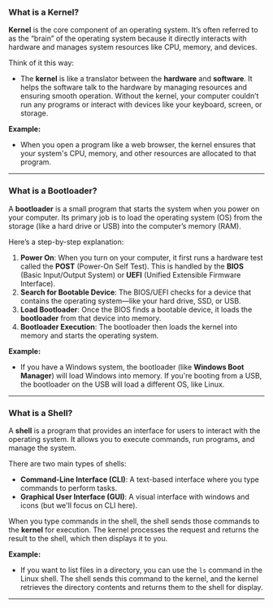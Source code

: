 ### **What is a Kernel?**

**Kernel** is the core component of an operating system. It’s often referred to as the “brain” of the operating system because it directly interacts with hardware and manages system resources like CPU, memory, and devices.

Think of it this way: 
- The **kernel** is like a translator between the **hardware** and **software**. It helps the software talk to the hardware by managing resources and ensuring smooth operation. Without the kernel, your computer couldn’t run any programs or interact with devices like your keyboard, screen, or storage.

**Example:**
- When you open a program like a web browser, the kernel ensures that your system's CPU, memory, and other resources are allocated to that program.

---

### **What is a Bootloader?**

A **bootloader** is a small program that starts the system when you power on your computer. Its primary job is to load the operating system (OS) from the storage (like a hard drive or USB) into the computer’s memory (RAM).

Here’s a step-by-step explanation:
1. **Power On**: When you turn on your computer, it first runs a hardware test called the **POST** (Power-On Self Test). This is handled by the **BIOS** (Basic Input/Output System) or **UEFI** (Unified Extensible Firmware Interface).
2. **Search for Bootable Device**: The BIOS/UEFI checks for a device that contains the operating system—like your hard drive, SSD, or USB.
3. **Load Bootloader**: Once the BIOS finds a bootable device, it loads the **bootloader** from that device into memory.
4. **Bootloader Execution**: The bootloader then loads the kernel into memory and starts the operating system.

**Example:**
- If you have a Windows system, the bootloader (like **Windows Boot Manager**) will load Windows into memory. If you're booting from a USB, the bootloader on the USB will load a different OS, like Linux.

---

### **What is a Shell?**

A **shell** is a program that provides an interface for users to interact with the operating system. It allows you to execute commands, run programs, and manage the system.

There are two main types of shells:
- **Command-Line Interface (CLI)**: A text-based interface where you type commands to perform tasks.
- **Graphical User Interface (GUI)**: A visual interface with windows and icons (but we'll focus on CLI here).

When you type commands in the shell, the shell sends those commands to the **kernel** for execution. The kernel processes the request and returns the result to the shell, which then displays it to you.

**Example:**
- If you want to list files in a directory, you can use the `ls` command in the Linux shell. The shell sends this command to the kernel, and the kernel retrieves the directory contents and returns them to the shell for display.

---



